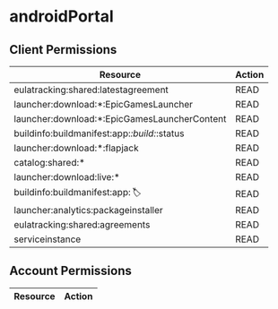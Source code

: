 # androidPortal


## Client Permissions
| Resource | Action |
| -------- | ------ |
| eulatracking:shared:latestagreement | READ |
| launcher:download:*:EpicGamesLauncher | READ |
| launcher:download:*:EpicGamesLauncherContent | READ |
| buildinfo:buildmanifest:app:*:build:*:status | READ |
| launcher:download:*:flapjack | READ |
| catalog:shared:* | READ |
| launcher:download:live:* | READ |
| buildinfo:buildmanifest:app:*:label:* | READ |
| launcher:analytics:packageinstaller | READ |
| eulatracking:shared:agreements | READ |
| serviceinstance | READ |

## Account Permissions
| Resource | Action |
| -------- | ------ |

